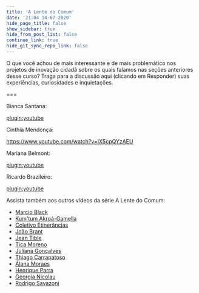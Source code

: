 ```yaml
---
title: 'A Lente do Comum'
date: '21:04 14-07-2020'
hide_page_title: false
show_sidebar: true
hide_from_post_list: false
continue_link: true
hide_git_sync_repo_link: false
---
```


O que você achou de mais interessante e de mais problemático nos projetos de inovação cidadã sobre os quais falamos nas seções anteriores desse curso? Traga para a discussão aqui (clicando em Responder) suas experiências, curiosidades e inquietações. 

===

Bianca Santana:

[plugin:youtube](https://www.youtube.com/watch?v=7a7emZKVF4w)

Cinthia Mendonça:

https://www.youtube.com/watch?v=IX5cpQYzAEU

Mariana Belmont:

[plugin:youtube](https://www.youtube.com/watch?v=aDe7LvrVCxs)

Ricardo Brazileiro:

[plugin:youtube](https://www.youtube.com/watch?v=wgDE-0OWM8k)

Assista também aos outros vídeos da série A Lente do Comum:

<ul>
    <li><a href="https://www.youtube.com/watch?v=fay4LtN9ksk&amp;list=PLz53SY9iZdF55YaAXY2S-kVlpIBi4623a&amp;index=2">Marcio Black</a></li>
    <li><a href="https://www.youtube.com/watch?v=ZgUDk-cELTM&amp;list=PLz53SY9iZdF55YaAXY2S-kVlpIBi4623a&amp;index=3">Kum'tum Akroá-Gamella</a></li>
    <li><a href="https://www.youtube.com/watch?v=yEl1XEafyao&amp;list=PLz53SY9iZdF55YaAXY2S-kVlpIBi4623a&amp;index=4">Coletivo Etinerâncias</a></li>
    <li><a href="https://www.youtube.com/watch?v=SqH6DvAKgF4&amp;list=PLz53SY9iZdF55YaAXY2S-kVlpIBi4623a&amp;index=5">João Brant</a></li>
    <li><a href="https://www.youtube.com/watch?v=gPxrIKgkMog&amp;list=PLz53SY9iZdF55YaAXY2S-kVlpIBi4623a&amp;index=7">Jean Tible</a></li>
    <li><a href="https://www.youtube.com/watch?v=6PsLmCCFn58&amp;list=PLz53SY9iZdF55YaAXY2S-kVlpIBi4623a&amp;index=8">Tica Moreno</a><br></li>
    <li><a href="https://www.youtube.com/watch?v=Fa1WeSs5ETc&amp;list=PLz53SY9iZdF55YaAXY2S-kVlpIBi4623a&amp;index=10">Juliana Gonçalves</a></li>
    <li><a href="https://www.youtube.com/watch?v=L7JyuLjdGv8&amp;list=PLz53SY9iZdF55YaAXY2S-kVlpIBi4623a&amp;index=11">Thiago Carrapatoso</a></li>
    <li><a href="https://www.youtube.com/watch?v=YjyK3IyXCEc&amp;list=PLz53SY9iZdF55YaAXY2S-kVlpIBi4623a&amp;index=12">Álana Moraes</a></li>
    <li><a href="https://www.youtube.com/watch?v=LC-T-OvQ5CM&amp;list=PLz53SY9iZdF55YaAXY2S-kVlpIBi4623a&amp;index=14">Henrique Parra</a></li>
    <li><a href="https://www.youtube.com/watch?v=3u6FNlCO2Xs&amp;list=PLz53SY9iZdF55YaAXY2S-kVlpIBi4623a&amp;index=15">Georgia Nicolau</a></li>
    <li><a href="https://www.youtube.com/watch?v=bS5_dTVh11c&amp;list=PLz53SY9iZdF55YaAXY2S-kVlpIBi4623a&amp;index=16">Rodrigo Savazoni</a><br></li>
</ul>